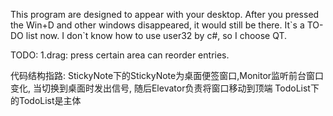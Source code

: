 This program are designed to appear with your desktop. After you pressed the Win+D and other windows disappeared, it would still be there.
It\`s a TO-DO list now.
I don\`t know how to use user32 by c#, so I choose QT.

TODO:
1.drag: press certain area can reorder entries.


代码结构指路:
StickyNote下的StickyNote为桌面便签窗口,Monitor监听前台窗口变化, 当切换到桌面时发出信号, 随后Elevator负责将窗口移动到顶端
TodoList下的TodoList是主体
